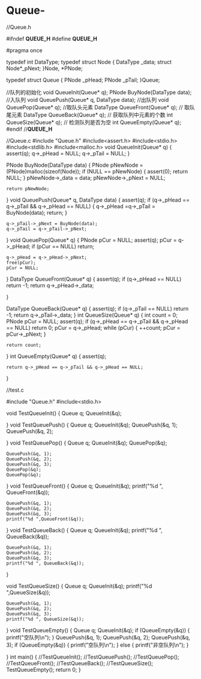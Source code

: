 # Queue-


//Queue.h

#ifndef __QUEUE_H__
#define __QUEUE_H__

#pragma once

typedef int DataType;
typedef struct Node
{
	DataType _data;
	struct Node*_pNext;
}Node, *PNode;

typedef struct Queue
{
	PNode _pHead;
	PNode _pTail;
}Queue;

//队列的初始化
void QueueInit(Queue* q);
PNode BuyNode(DataType data);
//入队列
void QueuePush(Queue* q, DataType data);
//出队列
void QueuePop(Queue* q);
//取队头元素
DataType QueueFront(Queue* q);
// 取队尾元素 
DataType QueueBack(Queue* q);
// 获取队列中元素的个数 
int QueueSize(Queue* q);
// 检测队列是否为空 
int QueueEmpty(Queue* q);
#endif //__QUEUE_H__



//Queue.c
#include "Queue.h"
#include<assert.h>
#include<stdio.h>
#include<stdlib.h>
#include<malloc.h>
void QueueInit(Queue* q)
{
	assert(q);
	q->_pHead = NULL;
	q->_pTail = NULL;
}

PNode BuyNode(DataType data)
{
	PNode pNewNode = (PNode)malloc(sizeof(Node));
	if (NULL == pNewNode)
	{
		assert(0);
		return NULL;
	}
	pNewNode->_data = data;
	pNewNode->_pNext = NULL;

	return pNewNode;
}
void QueuePush(Queue* q, DataType data)
{
	assert(q);
	if (q->_pHead == q->_pTail && q->_pHead == NULL)
	{
		q->_pHead =q->_pTail = BuyNode(data);
		return;
	}

	q->_pTail->_pNext = BuyNode(data);
	q->_pTail = q->_pTail->_pNext;
}
void QueuePop(Queue* q)
{
	PNode pCur = NULL;
	assert(q);
	pCur = q->_pHead;
	if (pCur == NULL)
		return;

	q->_pHead = q->_pHead->_pNext;
	free(pCur);
	pCur = NULL;
}
DataType QueueFront(Queue* q)
{
	assert(q);
	if (q->_pHead == NULL)
		return -1;
	return q->_pHead->_data;

}

DataType QueueBack(Queue* q)
{
	assert(q);
	if (q->_pTail == NULL)
		return -1;
	return q->_pTail->_data;
}
int QueueSize(Queue* q)
{
	int count = 0;
	PNode pCur = NULL;
	assert(q);
	if (q->_pHead == q->_pTail && q->_pHead == NULL)
		return 0;
	pCur = q->_pHead;
	while (pCur)
	{
		++count;
		pCur = pCur->_pNext;
	}

	return count;
}
int QueueEmpty(Queue* q)
{
	assert(q);

	return q->_pHead == q->_pTail && q->_pHead == NULL;
}

//test.c

#include "Queue.h"
#include<stdio.h>

void TestQueueInit()
{
	Queue q;
	QueueInit(&q);

}
void TestQueuePush()
{
	Queue q;
	QueueInit(&q);
	QueuePush(&q, 1);
	QueuePush(&q, 2);


}
void TestQueuePop()
{
	Queue q;
	QueueInit(&q);
	QueuePop(&q);

	QueuePush(&q, 1);
	QueuePush(&q, 2);
	QueuePush(&q, 3);
	QueuePop(&q);
	QueuePop(&q);

}
void TestQueueFront()
{
	Queue q;
	QueueInit(&q);
	printf("%d ", QueueFront(&q));

	QueuePush(&q, 1);
	QueuePush(&q, 2);
	QueuePush(&q, 3);
	printf("%d ",QueueFront(&q));

}
void TestQueueBack()
{
	Queue q;
	QueueInit(&q);
	printf("%d ", QueueBack(&q));

	QueuePush(&q, 1);
	QueuePush(&q, 2);
	QueuePush(&q, 3);
	printf("%d ", QueueBack(&q));
}

void TestQueueSize()
{
	Queue q;
	QueueInit(&q);
	printf("%d ",QueueSize(&q));

	QueuePush(&q, 1);
	QueuePush(&q, 2);
	QueuePush(&q, 3);
	printf("%d ", QueueSize(&q));

}
void TestQueueEmpty()
{
	Queue q;
	QueueInit(&q);
	if (QueueEmpty(&q))
	{
		printf("空队列\n");
	}
	QueuePush(&q, 1);
	QueuePush(&q, 2);
	QueuePush(&q, 3);
	if (QueueEmpty(&q))
	{
		printf("空队列\n");
	}
	else
	{
		printf("非空队列\n");
	}

}
int main()
{
	//TestQueueInit();
	//TestQueuePush();
	//TestQueuePop();
	//TestQueueFront();
	//TestQueueBack();
	//TestQueueSize();
	TestQueueEmpty();
	return 0;
}
